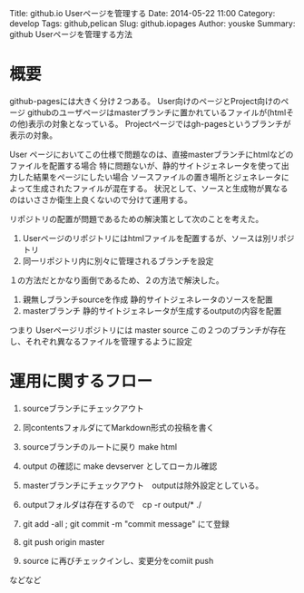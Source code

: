 Title: github.io Userページを管理する
Date: 2014-05-22 11:00
Category: develop
Tags: github,pelican
Slug: github.iopages
Author: youske
Summary: github Userページを管理する方法

# 概要
github-pagesには大きく分け２つある。
User向けのページとProject向けのページ
githubのユーザページはmasterブランチに置かれているファイルが(htmlその他)表示の対象となっている。
Projectページではgh-pagesというブランチが表示の対象。

User ページにおいてこの仕様で問題なのは、直接masterブランチにhtmlなどのファイルを配置する場合
特に問題ないが、静的サイトジェネレータを使って出力した結果をページにしたい場合
ソースファイルの置き場所とジェネレータによって生成されたファイルが混在する。
状況として、ソースと生成物が異なるのはいささか衛生上良くないので分けて運用する。

リポジトリの配置が問題であるための解決策として次のことを考えた。
1. Userページのリポジトリにはhtmlファイルを配置するが、ソースは別リポジトリ
2. 同一リポジトリ内に別々に管理されるブランチを設定

１の方法だとかなり面倒であるため、２の方法で解決した。

1. 親無しブランチsourceを作成 静的サイトジェネレータのソースを配置
2. masterブランチ 静的サイトジェネレータが生成するoutputの内容を配置

つまり Userページリポジトリには
master
source
この２つのブランチが存在し、それぞれ異なるファイルを管理するように設定

# 運用に関するフロー
1. sourceブランチにチェックアウト
2. 同contentsフォルダにてMarkdown形式の投稿を書く
3. sourceブランチのルートに戻り make html
4. output の確認に make devserver としてローカル確認
5. masterブランチにチェックアウト　outputは除外設定としている。
6. outputフォルダは存在するので　cp -r output/* ./
7. git add -all ; git commit -m "commit message" にて登録
8. git push origin master

9. source に再びチェックインし、変更分をcomiit push

などなど

